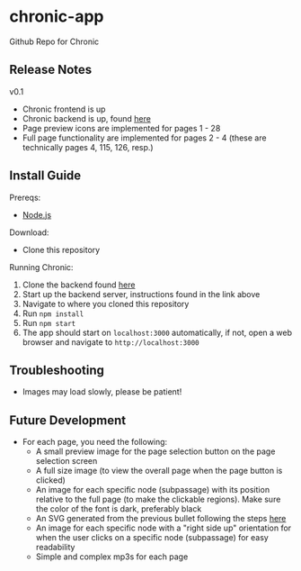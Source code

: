 # chronic-app
Github Repo for Chronic

## Release Notes
v0.1
* Chronic frontend is up
* Chronic backend is up, found [here](https://github.com/Hellblazer1804/chronic_backend_improvised) 
* Page preview icons are implemented for pages 1 - 28
* Full page functionality are implemented for pages 2 - 4 (these are technically pages 4, 115, 126, resp.)

## Install Guide
Prereqs:
* [Node.js](https://nodejs.org/en/download/)

Download:
* Clone this repository

Running Chronic:
1. Clone the backend found [here](https://github.com/Hellblazer1804/chronic_backend_improvised)
2. Start up the backend server, instructions found in the link above
3. Navigate to where you cloned this repository
4. Run `npm install`
5. Run `npm start`
6. The app should start on `localhost:3000` automatically, if not, open a web browser and navigate to `http://localhost:3000`

## Troubleshooting
* Images may load slowly, please be patient! 

## Future Development
* For each page, you need the following:
  * A small preview image for the page selection button on the page selection screen
  * A full size image (to view the overall page when the page button is clicked)
  * An image for each specific node (subpassage) with its position relative to the full page (to make the clickable regions). Make sure the color of the font is dark, preferably black
  * An SVG generated from the previous bullet following the steps [here](https://stackoverflow.com/a/43897155)
  * An image for each specific node with a "right side up" orientation for when the user clicks on a specific node (subpassage) for easy readability
  * Simple and complex mp3s for each page


